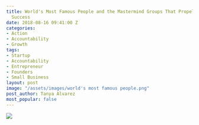 ```yaml
---
title: World's Most Famous People and the Mastermind Groups That Propelled Them to
  Success
date: 2018-08-16 09:41:00 Z
categories:
- Action
- Accountability
- Growth
tags:
- Startup
- Accountability
- Entrepreneur
- Founders
- Small Business
layout: post
image: "/assets/images/world's most famous people.png"
post_author: Tanya Alvarez
most_popular: false
---
```


<img src="worlds-most-famous-people.jpg" />
